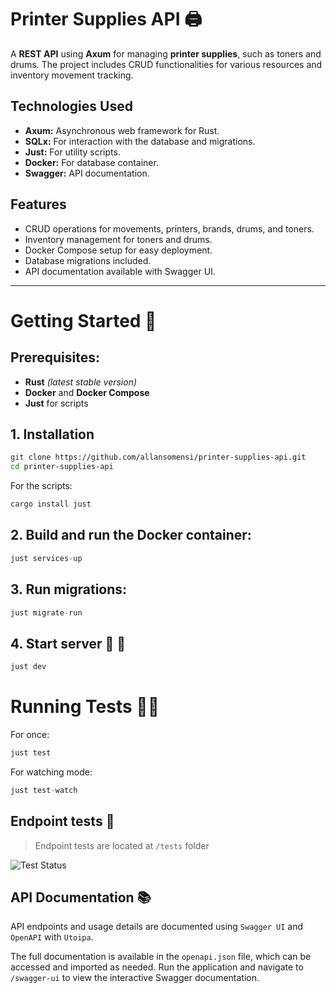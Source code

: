 # Printer Supplies API 🖨️

A **REST API** using **Axum** for managing **printer supplies**, such as toners and drums. The project includes CRUD functionalities for various resources and inventory movement tracking.

## Technologies Used

- **Axum:** Asynchronous web framework for Rust.
- **SQLx:** For interaction with the database and migrations.
- **Just:** For utility scripts.
- **Docker:** For database container.
- **Swagger:** API documentation.

## Features

- CRUD operations for movements, printers, brands, drums, and toners.
- Inventory management for toners and drums.
- Docker Compose setup for easy deployment.
- Database migrations included.
- API documentation available with Swagger UI.

---

# Getting Started 🎯
## Prerequisites:

- **Rust** *(latest stable version)*
- **Docker** and **Docker Compose**
- **Just** for scripts

## 1. Installation

``` bash
git clone https://github.com/allansomensi/printer-supplies-api.git
cd printer-supplies-api
```
For the scripts:

``` elixir
cargo install just
```

## 2. Build and run the Docker container:

``` elixir
just services-up
```

## 3. Run migrations:

``` elixir
just migrate-run
```

## 4. Start server 🚀 🚀 

``` elixir
just dev
```

# Running Tests 👨‍🔬

For once:
``` elixir
just test
```

For watching mode:
``` elixir
just test-watch
```

## Endpoint tests 🧪

> Endpoint tests are located at `/tests` folder

![Test Status](https://github.com/user-attachments/assets/9f6627c5-ae2d-42d5-8362-676330031027)

## API Documentation 📚

API endpoints and usage details are documented using `Swagger UI` and `OpenAPI` with `Utoipa`.

The full documentation is available in the `openapi.json` file, which can be accessed and imported as needed. Run the application and navigate to `/swagger-ui` to view the interactive Swagger documentation.
